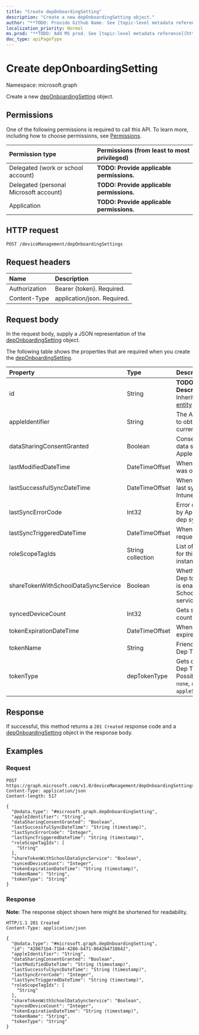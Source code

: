 ```yaml
---
title: "Create depOnboardingSetting"
description: "Create a new depOnboardingSetting object."
author: "**TODO: Provide Github Name. See [topic-level metadata reference](https://msgo.azurewebsites.net/add/document/guidelines/metadata.html#topic-level-metadata)**"
localization_priority: Normal
ms.prod: "**TODO: Add MS prod. See [topic-level metadata reference](https://msgo.azurewebsites.net/add/document/guidelines/metadata.html#topic-level-metadata)**"
doc_type: apiPageType
---
```


# Create depOnboardingSetting
Namespace: microsoft.graph



Create a new [depOnboardingSetting](../resources/deponboardingsetting.md) object.

## Permissions
One of the following permissions is required to call this API. To learn more, including how to choose permissions, see [Permissions](/graph/permissions-reference).

|Permission type|Permissions (from least to most privileged)|
|:---|:---|
|Delegated (work or school account)|**TODO: Provide applicable permissions.**|
|Delegated (personal Microsoft account)|**TODO: Provide applicable permissions.**|
|Application|**TODO: Provide applicable permissions.**|

## HTTP request

<!-- {
  "blockType": "ignored"
}
-->
``` http
POST /deviceManagement/depOnboardingSettings
```

## Request headers
|Name|Description|
|:---|:---|
|Authorization|Bearer {token}. Required.|
|Content-Type|application/json. Required.|

## Request body
In the request body, supply a JSON representation of the [depOnboardingSetting](../resources/deponboardingsetting.md) object.

The following table shows the properties that are required when you create the [depOnboardingSetting](../resources/deponboardingsetting.md).

|Property|Type|Description|
|:---|:---|:---|
|id|String|**TODO: Add Description** Inherited from [entity](../resources/entity.md)|
|appleIdentifier|String|The Apple ID used to obtain the current token.|
|dataSharingConsentGranted|Boolean|Consent granted for data sharing with Apple Dep Service|
|lastModifiedDateTime|DateTimeOffset|When the service was onboarded.|
|lastSuccessfulSyncDateTime|DateTimeOffset|When the service last syned with Intune|
|lastSyncErrorCode|Int32|Error code reported by Apple during last dep sync.|
|lastSyncTriggeredDateTime|DateTimeOffset|When Intune last requested a sync.|
|roleScopeTagIds|String collection|List of Scope Tags for this Entity instance.|
|shareTokenWithSchoolDataSyncService|Boolean|Whether or not the Dep token sharing is enabled with the School Data Sync service.|
|syncedDeviceCount|Int32|Gets synced device count|
|tokenExpirationDateTime|DateTimeOffset|When the token will expire.|
|tokenName|String|Friendly Name for Dep Token|
|tokenType|depTokenType|Gets or sets the Dep Token Type. Possible values are: `none`, `dep`, `appleSchoolManager`.|



## Response

If successful, this method returns a `201 Created` response code and a [depOnboardingSetting](../resources/deponboardingsetting.md) object in the response body.

## Examples

### Request
<!-- {
  "blockType": "request",
  "name": "create_deponboardingsetting_from_"
}
-->
``` http
POST https://graph.microsoft.com/v1.0/deviceManagement/depOnboardingSettings
Content-Type: application/json
Content-length: 517

{
  "@odata.type": "#microsoft.graph.depOnboardingSetting",
  "appleIdentifier": "String",
  "dataSharingConsentGranted": "Boolean",
  "lastSuccessfulSyncDateTime": "String (timestamp)",
  "lastSyncErrorCode": "Integer",
  "lastSyncTriggeredDateTime": "String (timestamp)",
  "roleScopeTagIds": [
    "String"
  ],
  "shareTokenWithSchoolDataSyncService": "Boolean",
  "syncedDeviceCount": "Integer",
  "tokenExpirationDateTime": "String (timestamp)",
  "tokenName": "String",
  "tokenType": "String"
}
```


### Response
**Note:** The response object shown here might be shortened for readability.
<!-- {
  "blockType": "response",
  "truncated": true,
  "@odata.type": "microsoft.graph.depOnboardingSetting"
}
-->
``` http
HTTP/1.1 201 Created
Content-Type: application/json

{
  "@odata.type": "#microsoft.graph.depOnboardingSetting",
  "id": "428671b4-71b4-4286-b471-8642b4718642",
  "appleIdentifier": "String",
  "dataSharingConsentGranted": "Boolean",
  "lastModifiedDateTime": "String (timestamp)",
  "lastSuccessfulSyncDateTime": "String (timestamp)",
  "lastSyncErrorCode": "Integer",
  "lastSyncTriggeredDateTime": "String (timestamp)",
  "roleScopeTagIds": [
    "String"
  ],
  "shareTokenWithSchoolDataSyncService": "Boolean",
  "syncedDeviceCount": "Integer",
  "tokenExpirationDateTime": "String (timestamp)",
  "tokenName": "String",
  "tokenType": "String"
}
```

